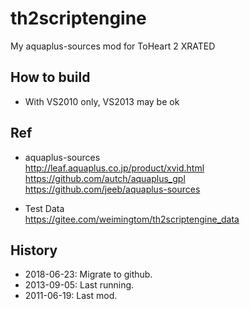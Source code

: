 # th2scriptengine
My aquaplus-sources mod for ToHeart 2 XRATED

## How to build  
* With VS2010 only, VS2013 may be ok  

## Ref  
* aquaplus-sources  
http://leaf.aquaplus.co.jp/product/xvid.html  
https://github.com/autch/aquaplus_gpl  
https://github.com/jeeb/aquaplus-sources  

* Test Data  
https://gitee.com/weimingtom/th2scriptengine_data  

## History  
* 2018-06-23: Migrate to github.    
* 2013-09-05: Last running.    
* 2011-06-19: Last mod.  
